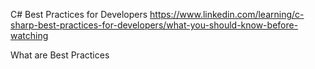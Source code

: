 C# Best Practices for Developers
https://www.linkedin.com/learning/c-sharp-best-practices-for-developers/what-you-should-know-before-watching


What are Best Practices
